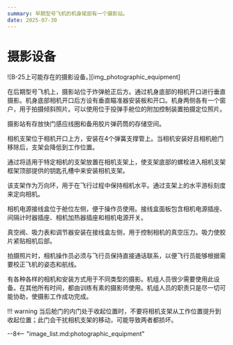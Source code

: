 ```yaml
---
summary: 早期型号飞机的机身尾部有一个摄影站。
date: 2025-07-30
---
```


# 摄影设备

![B-25上可能存在的摄影设备。][img_photographic_equipment]

在后期型号飞机上，摄影站位于炸弹舱正后方。通过机身底部的相机开口进行垂直摄影。机身底部相机开口后方设有垂直瞄准器安装板和开口。机身两侧各有一个窗户，用于拍摄倾斜照片。可以使用位于投弹手舱位的附加控制装置拍摄定位照片。

摄影站有存放快门感应线圈和备用胶片弹药筒的存储空间。

相机支架位于相机开口上方，安装在4个弹簧支撑管上。当相机安装好且相机舱门移除后，支架会降低到工作位置。

通过将适用于特定相机的支架放置在相机支架上，使支架底部的螺栓进入相机支架框架顶部提供的钥匙孔槽中来安装相机支架。

该支架作为万向环，用于在飞行过程中保持相机水平。通过支架上的水平游标刻度来定向相机。

相机电源接线盒位于舱位左侧，便于操作员使用。接线盒面板包含相机电源插座、间隔计时器插座、相机加热器插座和相机电源开关。

真空阀、吸力表和调节器安装在接线盒左侧，用于控制相机的真空压力。吸力使胶片紧贴相机后部。

拍摄照片时，相机操作员必须与飞行员保持直接通话联系，以便飞行员能够根据需要校正飞机的姿态和航线。

有各种各样的相机和安装方式用于不同类型的摄影。机组人员很少需要使用此设备。在其他所有时间，都由训练有素的摄影师使用。机组人员的职责只是尽一切可能协助，使摄影工作成功完成。

!!! warning
    当后舱门的内门处于收起位置时，不要将相机支架从工作位置提升到收起位置；此门会干扰相机支架的移动，可能导致两者都损坏。

<!-- links -->
--8<-- "image_list.md:photographic_equipment"